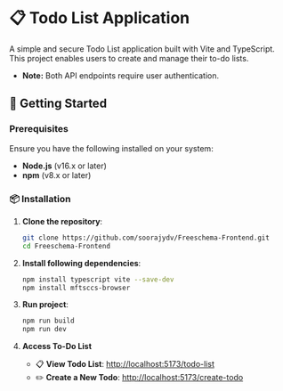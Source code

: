 # 📋 Todo List Application

A simple and secure Todo List application built with Vite and TypeScript. This project enables users to create and manage their to-do lists. 
- **Note:** Both API endpoints require user authentication.

## 🚀 Getting Started

### Prerequisites

Ensure you have the following installed on your system:

- **Node.js** (v16.x or later)
- **npm** (v8.x or later)

### 📦 Installation

1. **Clone the repository**:
   ```bash
   git clone https://github.com/soorajydv/Freeschema-Frontend.git
   cd Freeschema-Frontend
2. **Install following dependencies**:
   ```bash
   npm install typescript vite --save-dev
   npm install mftsccs-browser

3. **Run project**:
   ```bash
   npm run build
   npm run dev
   
4. **Access To-Do List**

   - 📋 **View Todo List**: [http://localhost:5173/todo-list](http://localhost:5173/todo-list)
   - ✏️ **Create a New Todo**: [http://localhost:5173/create-todo](http://localhost:5173/create-todo)
